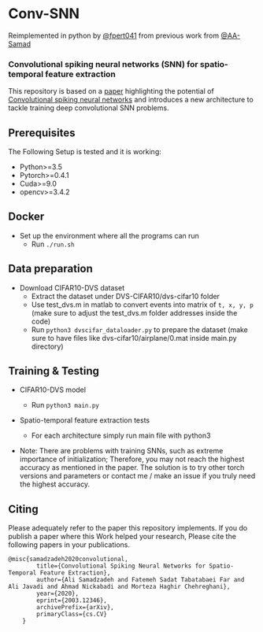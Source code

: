 # Conv-SNN

Reimplemented in python by [@fpert041](https://github.com/fpert041) from previous work from [@AA-Samad](https://github.com/aa-samad/)

### Convolutional spiking neural networks (SNN) for spatio-temporal feature extraction
This repository is based on a [paper](https://paperswithcode.com/sota/event-data-classification-on-cifar10-dvs?p=convolutional-spiking-neural-networks-for) highlighting the potential of [Convolutional spiking neural networks](https://arxiv.org/abs/1903.12272) and introduces a new architecture to tackle training deep convolutional SNN problems.

## Prerequisites
The Following Setup is tested and it is working:
- Python>=3.5
- Pytorch>=0.4.1
- Cuda>=9.0
- opencv>=3.4.2

## Docker
- Set up the environment where all the programs can run
    + Run ```./run.sh```

## Data preparation
- Download CIFAR10-DVS dataset
    + Extract the dataset under DVS-CIFAR10/dvs-cifar10 folder
    + Use test_dvs.m in matlab to convert events into matrix of ```t, x, y, p``` (make sure to adjust the test_dvs.m folder addresses inside the code)
    + Run ```python3 dvscifar_dataloader.py``` to prepare the dataset (make sure to have files like dvs-cifar10/airplane/0.mat inside main.py directory)

## Training & Testing
- CIFAR10-DVS model
    + Run ```python3 main.py```


- Spatio-temporal feature extraction tests
    + For each architecture simply run main file with python3


- Note: There are problems with training SNNs, such as extreme importance of initialization; Therefore, you may not reach the highest accuracy as mentioned in the paper.
The solution is to try other torch versions and parameters or contact me / make an issue if you truly need the highest accuracy.

## Citing
Please adequately refer to the paper this repository implements. If you do publish a paper where this Work helped your research, Please cite the following papers in your publications.

	@misc{samadzadeh2020convolutional,
            title={Convolutional Spiking Neural Networks for Spatio-Temporal Feature Extraction},
            author={Ali Samadzadeh and Fatemeh Sadat Tabatabaei Far and Ali Javadi and Ahmad Nickabadi and Morteza Haghir Chehreghani},
            year={2020},
            eprint={2003.12346},
            archivePrefix={arXiv},
            primaryClass={cs.CV}
        }
